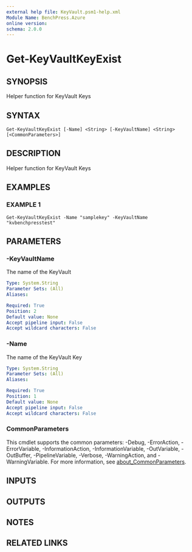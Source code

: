 ```yaml
---
external help file: KeyVault.psm1-help.xml
Module Name: BenchPress.Azure
online version:
schema: 2.0.0
---
```


# Get-KeyVaultKeyExist

## SYNOPSIS
Helper function for KeyVault Keys

## SYNTAX

```
Get-KeyVaultKeyExist [-Name] <String> [-KeyVaultName] <String> [<CommonParameters>]
```

## DESCRIPTION
Helper function for KeyVault Keys

## EXAMPLES

### EXAMPLE 1
```
Get-KeyVaultKeyExist -Name "samplekey" -KeyVaultName "kvbenchpresstest"
```

## PARAMETERS

### -KeyVaultName
The name of the KeyVault

```yaml
Type: System.String
Parameter Sets: (All)
Aliases:

Required: True
Position: 2
Default value: None
Accept pipeline input: False
Accept wildcard characters: False
```

### -Name
The name of the KeyVault Key

```yaml
Type: System.String
Parameter Sets: (All)
Aliases:

Required: True
Position: 1
Default value: None
Accept pipeline input: False
Accept wildcard characters: False
```

### CommonParameters
This cmdlet supports the common parameters: -Debug, -ErrorAction, -ErrorVariable, -InformationAction, -InformationVariable, -OutVariable, -OutBuffer, -PipelineVariable, -Verbose, -WarningAction, and -WarningVariable. For more information, see [about_CommonParameters](http://go.microsoft.com/fwlink/?LinkID=113216).

## INPUTS

## OUTPUTS

## NOTES

## RELATED LINKS
